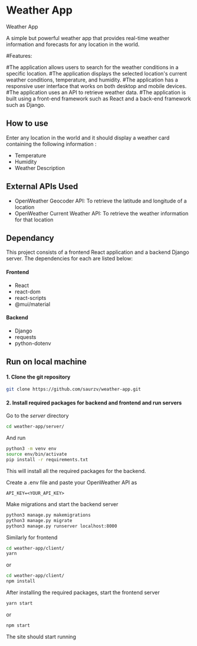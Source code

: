 # Weather App

Weather App

A simple but powerful weather app that provides real-time weather information and forecasts for any location in the world.

#Features:

#The application allows users to search for the weather conditions in a specific location.
#The application displays the selected location's current weather conditions, temperature, and humidity.
#The application has a responsive user interface that works on both desktop and mobile devices.
#The application uses an API to retrieve weather data.
#The application is built using a front-end framework such as React and a back-end framework such as Django.

## How to use

Enter any location in the world and it should display a weather card containing the following information :

- Temperature
- Humidity
- Weather Description

## External APIs Used

- OpenWeather Geocoder API: To retrieve the latitude and longitude of a location
- OpenWeather Current Weather API: To retrieve the weather information for that location

## Dependancy

This project consists of a frontend React application and a backend Django server. The dependencies for each are listed below:

#### Frontend

- React
- react-dom
- react-scripts
- @mui/material

#### Backend

- Django
- requests
- python-dotenv

## Run on local machine

#### 1. Clone the git repository

```bash
git clone https://github.com/saurzv/weather-app.git
```

#### 2. Install required packages for backend and frontend and run servers

Go to the _server_ directory

```bash
cd weather-app/server/
```

And run

```bash
python3 -m venv env
source env/bin/activate
pip install -r requirements.txt
```

This will install all the required packages for the backend.

Create a .env file and paste your OpenWeather API as

```
API_KEY=<YOUR_API_KEY>
```

Make migrations and start the backend server

```bash
python3 manage.py makemigrations
python3 manage.py migrate
python3 manage.py runserver localhost:8000
```

Similarly for frontend

```bash
cd weather-app/client/
yarn
```

or

```bash
cd weather-app/client/
npm install
```

After installing the required packages, start the frontend server

```bash
yarn start
```

or

```bash
npm start
```

The site should start running

